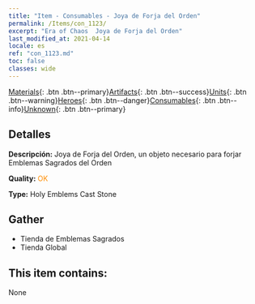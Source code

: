 ```yaml
---
title: "Item - Consumables - Joya de Forja del Orden"
permalink: /Items/con_1123/
excerpt: "Era of Chaos  Joya de Forja del Orden"
last_modified_at: 2021-04-14
locale: es
ref: "con_1123.md"
toc: false
classes: wide
---
```

 [Materials](/es/Items/){: .btn .btn--primary}[Artifacts](/es/Items/Artifacts/){: .btn .btn--success}[Units](/es/Items/Units/){: .btn .btn--warning}[Heroes](/es/Items/Heroes/){: .btn .btn--danger}[Consumables](/es/Items/Consumables/){: .btn .btn--info}[Unknown](/es/Items/Unknown/){: .btn .btn--primary}

## Detalles
 **Descripción:** Joya de Forja del Orden, un objeto necesario para forjar Emblemas Sagrados del Orden

 **Quality:** <span style="color: #FF8C00">OK</span>

 **Type:** Holy Emblems Cast Stone

## Gather

*    Tienda de Emblemas Sagrados 
*    Tienda Global 

## This item contains:

  None

